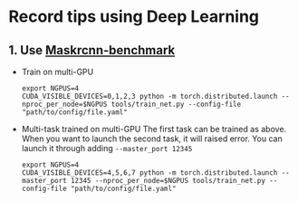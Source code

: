 # Record tips using Deep Learning

## 1. Use [Maskrcnn-benchmark](./https://github.com/facebookresearch/maskrcnn-benchmark)

   - Train on multi-GPU
      ```
      export NGPUS=4
      CUDA_VISIBLE_DEVICES=0,1,2,3 python -m torch.distributed.launch --nproc_per_node=$NGPUS tools/train_net.py --config-file "path/to/config/file.yaml"
      ```
   - Multi-task trained on multi-GPU
      The first task can be trained as above. When you want to launch the second task, it will raised error.
      You can launch it through adding `--master_port 12345`
      ```
      export NGPUS=4
      CUDA_VISIBLE_DEVICES=4,5,6,7 python -m torch.distributed.launch --master_port 12345 --nproc_per_node=$NGPUS tools/train_net.py --config-file "path/to/config/file.yaml"
      ```